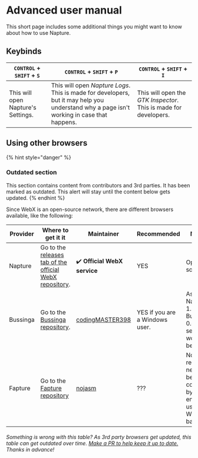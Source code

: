 # Advanced user manual

This short page includes some additional things you might want to know about how to use Napture.

## Keybinds

| `CONTROL` + `SHIFT` + `S` | `CONTROL` + `SHIFT` + `P` | `CONTROL` + `SHIFT` + `I` |
| ------------------------- | ------------------------- | ------------------------- |
| This will open Napture's Settings. | This will open *Napture Logs*. This is made for developers, but it may help you understand why a page isn't working in case that happens. | This will open the *GTK Inspector*. This is made for developers. |

## Using other browsers

{% hint style="danger" %}
### Outdated section
This section contains content from contributors and 3rd parties. It has been marked as outdated. This alert will stay until the content below gets updated.
{% endhint %}

Since WebX is an open-source network, there are different browsers available, like the following:

| Provider | Where to get it it | Maintainer | Recommended | Notes |
| -------- | ------------------ | ---------- | ----------- | ----- |
| Napture | Go to the [releases tab of the official WebX repository](https://github.com/face-hh/webx/releases/latest). | :heavy_check_mark: **Official WebX service** | YES | Open source |
| Bussinga | Go to the [Bussinga repository](https://github.com/codingMASTER398/bussinga/releases/latest). | [codingMASTER398](https://github.com/codingMASTER398) | YES if you are a Windows user. | As of Napture 1.2.2, Bussinga 0.0.1 seems to work better. |
| Fapture | Go to the [Fapture repository](https://github.com/nojasm/fapture/) | [nojasm](https://github.com/nojasm/) | ??? | No releases, needs to be compiled by the end user.<br/> Webview based. |

###### Something is wrong with this table? As 3rd party browsers get updated, this table can get outdated over time. [Make a PR to help keep it up to date.](https://github.com/face-hh/webx/blob/main/docs) Thanks in advance!